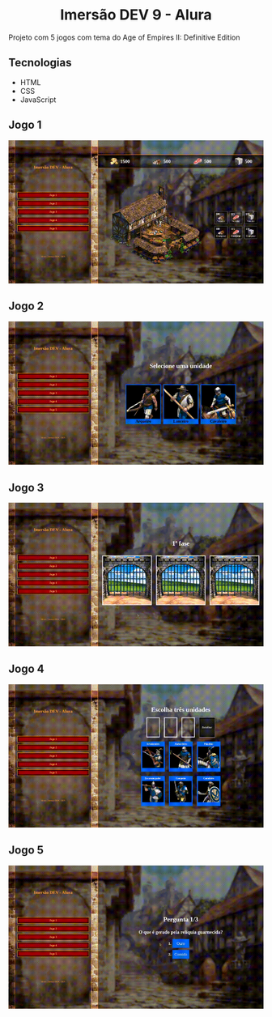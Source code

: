 <h1 align="center">Imersão DEV 9 - Alura</h1>
<p>Projeto com 5 jogos com tema do Age of Empires II: Definitive Edition</p>

<h2>Tecnologias</h2>
<ul>
  <li>HTML</li>
  <li>CSS</li>
  <li>JavaScript</li>
</ul>

<h2>Jogo 1</h2>
  <img src=".github/game-1.gif" />

<h2>Jogo 2</h2>
  <img src=".github/game-2.gif" />

<h2>Jogo 3</h2>
  <img src=".github/game-3.gif" />

<h2>Jogo 4</h2>
  <img src=".github/game-4.gif" />

<h2>Jogo 5</h2>
  <img src=".github/game-5.gif" />
